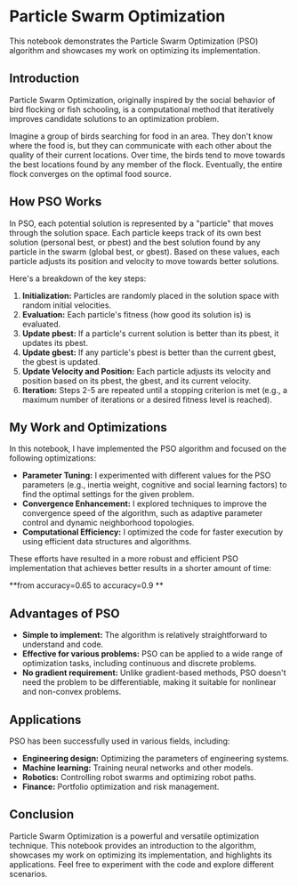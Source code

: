 # Particle Swarm Optimization

This notebook demonstrates the Particle Swarm Optimization (PSO) algorithm and showcases my work on optimizing its implementation.

## Introduction

Particle Swarm Optimization, originally inspired by the social behavior of bird flocking or fish schooling, is a computational method that iteratively improves candidate solutions to an optimization problem.

Imagine a group of birds searching for food in an area. They don't know where the food is, but they can communicate with each other about the quality of their current locations. Over time, the birds tend to move towards the best locations found by any member of the flock. Eventually, the entire flock converges on the optimal food source.

## How PSO Works

In PSO, each potential solution is represented by a "particle" that moves through the solution space. Each particle keeps track of its own best solution (personal best, or pbest) and the best solution found by any particle in the swarm (global best, or gbest). Based on these values, each particle adjusts its position and velocity to move towards better solutions.

Here's a breakdown of the key steps:

1. **Initialization:** Particles are randomly placed in the solution space with random initial velocities.
2. **Evaluation:** Each particle's fitness (how good its solution is) is evaluated.
3. **Update pbest:** If a particle's current solution is better than its pbest, it updates its pbest.
4. **Update gbest:** If any particle's pbest is better than the current gbest, the gbest is updated.
5. **Update Velocity and Position:** Each particle adjusts its velocity and position based on its pbest, the gbest, and its current velocity.
6. **Iteration:** Steps 2-5 are repeated until a stopping criterion is met (e.g., a maximum number of iterations or a desired fitness level is reached).

## My Work and Optimizations

In this notebook, I have implemented the PSO algorithm and focused on the following optimizations:

- **Parameter Tuning:** I experimented with different values for the PSO parameters (e.g., inertia weight, cognitive and social learning factors) to find the optimal settings for the given problem.
- **Convergence Enhancement:** I explored techniques to improve the convergence speed of the algorithm, such as adaptive parameter control and dynamic neighborhood topologies.
- **Computational Efficiency:** I optimized the code for faster execution by using efficient data structures and algorithms.

These efforts have resulted in a more robust and efficient PSO implementation that achieves better results in a shorter amount of time:

**from accuracy=0.65 to accuracy=0.9 **

## Advantages of PSO

- **Simple to implement:** The algorithm is relatively straightforward to understand and code.
- **Effective for various problems:** PSO can be applied to a wide range of optimization tasks, including continuous and discrete problems.
- **No gradient requirement:** Unlike gradient-based methods, PSO doesn't need the problem to be differentiable, making it suitable for nonlinear and non-convex problems.

## Applications

PSO has been successfully used in various fields, including:

- **Engineering design:** Optimizing the parameters of engineering systems.
- **Machine learning:** Training neural networks and other models.
- **Robotics:** Controlling robot swarms and optimizing robot paths.
- **Finance:** Portfolio optimization and risk management.

## Conclusion

Particle Swarm Optimization is a powerful and versatile optimization technique. This notebook provides an introduction to the algorithm, showcases my work on optimizing its implementation, and highlights its applications. Feel free to experiment with the code and explore different scenarios.
